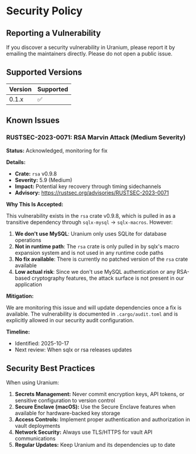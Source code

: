 # Security Policy

## Reporting a Vulnerability

If you discover a security vulnerability in Uranium, please report it by emailing the maintainers directly. Please do not open a public issue.

## Supported Versions

| Version | Supported          |
| ------- | ------------------ |
| 0.1.x   | :white_check_mark: |

## Known Issues

### RUSTSEC-2023-0071: RSA Marvin Attack (Medium Severity)

**Status:** Acknowledged, monitoring for fix

**Details:**
- **Crate:** `rsa` v0.9.8
- **Severity:** 5.9 (Medium)
- **Impact:** Potential key recovery through timing sidechannels
- **Advisory:** https://rustsec.org/advisories/RUSTSEC-2023-0071

**Why This Is Accepted:**

This vulnerability exists in the `rsa` crate v0.9.8, which is pulled in as a transitive dependency through `sqlx-mysql` → `sqlx-macros`. However:

1. **We don't use MySQL**: Uranium only uses SQLite for database operations
2. **Not in runtime path**: The `rsa` crate is only pulled in by sqlx's macro expansion system and is not used in any runtime code paths
3. **No fix available**: There is currently no patched version of the `rsa` crate available
4. **Low actual risk**: Since we don't use MySQL authentication or any RSA-based cryptography features, the attack surface is not present in our application

**Mitigation:**

We are monitoring this issue and will update dependencies once a fix is available. The vulnerability is documented in `.cargo/audit.toml` and is explicitly allowed in our security audit configuration.

**Timeline:**
- Identified: 2025-10-17
- Next review: When sqlx or rsa releases updates

## Security Best Practices

When using Uranium:

1. **Secrets Management:** Never commit encryption keys, API tokens, or sensitive configuration to version control
2. **Secure Enclave (macOS):** Use the Secure Enclave features when available for hardware-backed key storage
3. **Access Controls:** Implement proper authentication and authorization in vault deployments
4. **Network Security:** Always use TLS/HTTPS for vault API communications
5. **Regular Updates:** Keep Uranium and its dependencies up to date
